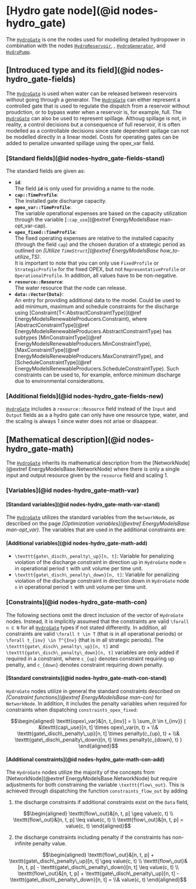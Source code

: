 # [Hydro gate node](@id nodes-hydro_gate)

The [`HydroGate`](@ref) is one the nodes used for modelling detailed hydropower in combination with the nodes [`HydroReservoir`](@ref), , [`HydroGenerator`](@ref), and [`HydroPump`](@ref).

## [Introduced type and its field](@id nodes-hydro_gate-fields)
The [`HydroGate`](@ref) is used when water can be released between reservoirs without going through a generator. The [`HydroGate`](@ref) can either represent a controlled gate that is used to regulate the dispatch from a reservoir without proudction, or to bypass water when a reservoir is, for example, full. The [`HydroGate`](@ref) can also be used to represent spillage. Althoug spillage is not, in reality, a control decisions but a consequence of full reservoir, it is often modelled as a controllable decisions since state dependent spillage can not be modelled directly in a linear model. Costs for operating gates can be added to penalize unwanted spillage using the opex_var field.

### [Standard fields](@id nodes-hydro_gate-fields-stand)
The standard fields are given as:

- **`id`**:\
  The field **`id`** is only used for providing a name to the node.
- **`cap::TimeProfile`**:\
  The installed gate discharge capacity.
- **`opex_var::TimeProfile`**:\
  The variable operational expenses are based on the capacity utilization through the variable [`:cap_use`](@extref EnergyModelsBase man-opt_var-cap).
- **`opex_fixed::TimeProfile`**:\
  The fixed operating expenses are relative to the installed capacity (through the field `cap`) and the chosen duration of a strategic period as outlined on *[Utilize `TimeStruct`](@extref EnergyModelsBase how_to-utilize_TS)*.\
  It is important to note that you can only use `FixedProfile` or `StrategicProfile` for the fixed OPEX, but not `RepresentativeProfile` or `OperationalProfile`.
  In addition, all values have to be non-negative.
- **`resource::Resource`**:\
  The water resource that the node can release.
- **`data::Vector{Data}`**:\
  An entry for providing additional data to the model. Could be used to add minimum, maximum and schedule constraints for the discharge using [Constraint{T<:AbstractConstraintType}](@ref EnergyModelsRenewableProducers.Constraint), where [AbstractConstraintType](@ref EnergyModelsRenewableProducers.AbstractConstraintType) has subtypes [MinConstraintType](@ref EnergyModelsRenewableProducers.MinConstraintType), [MaxConstraintType](@ref EnergyModelsRenewableProducers.MaxConstraintType), and [ScheduleConstraintType](@ref EnergyModelsRenewableProducers.ScheduleConstraintType). Such constraints can be used to, for example, enforce minimum discharge due to environmental considerations.

### [Additional fields](@id nodes-hydro_gate-fields-new)
[`HydroGate`](@ref) includes a `resource::Resource` field instead of the `Input` and `Output` fields as a a hydro gate can only have one resource type, water, and the scaling is always 1 since water does not arise or disappear.

## [Mathematical description](@id nodes-hydro_gate-math)
The [`HydroGate`](@ref) inherits its mathematical description from the [NetworkNode](@extref EnergyModelsBase.NetworkNode) where there is only a single input and output resource given by the `resource` field and scaling 1.

### [Variables](@id nodes-hydro_gate-math-var)

#### [Standard variables](@id nodes-hydro_gate-math-var-stand)
The [`HydroGate`](@ref) utilizes the standard variables from the `NetworkNode`, as described on the page *[Optimization variables](@extref EnergyModelsBase man-opt_var)*.
The variables that are used in the additional constraints are:

#### [Additional variables](@id nodes-hydro_gate-math-add)
- ``\texttt{gate\_disch\_penalty\_up}[n, t]``: Variable for penalizing violation of the discharge constraint in direction up in `HydroGate` node ``n`` in operational period ``t`` with unit volume per time unit.
- ``\texttt{gate\_disch\_penalty\_down}[n, t]``: Variable for penalizing violation of the discharge constraint in direction down in `HydroGate` node ``n`` in operational period ``t`` with unit volume per time unit.

### [Constraints](@id nodes-hydro_gate-math-con)
The following sections omit the direct inclusion of the vector of `HydroGate` nodes.
Instead, it is implicitly assumed that the constraints are valid ``\forall n ∈ N`` for all [`HydroGate`](@ref) types if not stated differently.
In addition, all constraints are valid ``\forall t \in T`` (that is in all operational periods) or ``\forall t_{inv} \in T^{Inv}`` (that is in all strategic periods). The ``\texttt{gate\_disch\_penalty\_up}[n, t]`` and ``\texttt{gate\_disch\_penalty\_down}[n, t]`` variables are only added if required in a constraint, where ``c_{up}`` denotes constraint requiring up penalty, and ``c_{down}`` denotes constraint requiring down penalty.

#### [Standard constraints](@id nodes-hydro_gate-math-con-stand)
`HydroGate` nodes utilize in general the standard constraints described on *[Constraint functions](@extref EnergyModelsBase man-con)* for `NetworkNode`. In addition, it includes the penalty variables when required for constraints when dispatching `constraints_opex_fixed`:
```math
\begin{aligned}
  \texttt{opex\_var}&[n, t_{inv}] = \\
    \sum_{t \in t_{inv}} ( &\texttt{cap\_use}[n, t] \times opex\_var(n, t) + \\&
    \texttt{gate\_disch\_penalty\_up}[n, t] \times penalty(c_{up}, t) + \\&
    \texttt{gate\_disch\_penalty\_down}[n, t] \times penalty(c_{down}, t) )
\end{aligned}
```

#### [Additional constraints](@id nodes-hydro_gate-math-con-add)
The `HydroGate` nodes utilize the majority of the concepts from [NetworkNode](@extref EnergyModelsBase.NetworkNode) but require adjustments for both constraining the variable ``\texttt{flow\_out}``. This is achieved through dispatching the function `constraints_flow_out` by adding

1. the discharge constraints if additional constraints exist on the `Data` field,

```math
\begin{aligned}
    \texttt{flow\_out}&[n, t, p] \geq value(c, t) \\
    \texttt{flow\_out}&[n, t, p] \leq value(c, t) \\
    \texttt{flow\_out}&[n, t, p] = value(c, t)
\end{aligned}
```

2. the discharge constraints including penalty if the constraints has non-infinite penalty value.

```math
\begin{aligned}
    \texttt{flow\_out}&[n, t, p] + \texttt{gate\_disch\_penalty\_up}[n, t] \geq value(c, t) \\
    \texttt{flow\_out}&[n, t, p] - \texttt{gate\_disch\_penalty\_down}[n, t] \leq value(c, t) \\
    \texttt{flow\_out}&[n, t, p] + \texttt{gate\_disch\_penalty\_up}[n, t] - \texttt{gate\_disch\_penalty\_down}[n, t] = \\&
        value(c, t)
\end{aligned}
```
